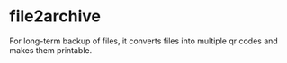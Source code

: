 # file2archive
For long-term backup of files, it converts files into multiple qr codes and makes them printable.
